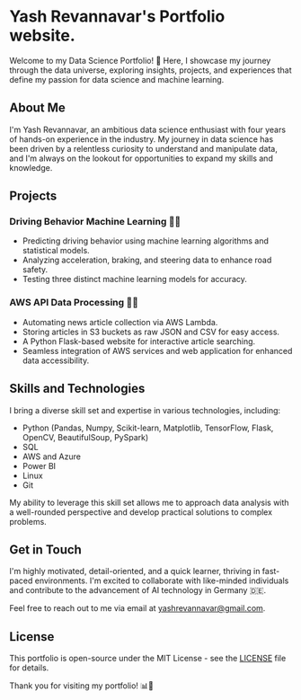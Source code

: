 # Yash Revannavar's Portfolio website.

Welcome to my Data Science Portfolio! 🚀 Here, I showcase my journey through the data universe, exploring insights, projects, and experiences that define my passion for data science and machine learning.

## About Me

I'm Yash Revannavar, an ambitious data science enthusiast with four years of hands-on experience in the industry. My journey in data science has been driven by a relentless curiosity to understand and manipulate data, and I'm always on the lookout for opportunities to expand my skills and knowledge.

## Projects

### Driving Behavior Machine Learning 🚗🤖
- Predicting driving behavior using machine learning algorithms and statistical models.
- Analyzing acceleration, braking, and steering data to enhance road safety.
- Testing three distinct machine learning models for accuracy.

### AWS API Data Processing 📰🌐
- Automating news article collection via AWS Lambda.
- Storing articles in S3 buckets as raw JSON and CSV for easy access.
- A Python Flask-based website for interactive article searching.
- Seamless integration of AWS services and web application for enhanced data accessibility.

## Skills and Technologies

I bring a diverse skill set and expertise in various technologies, including:
- Python (Pandas, Numpy, Scikit-learn, Matplotlib, TensorFlow, Flask, OpenCV, BeautifulSoup, PySpark)
- SQL
- AWS and Azure
- Power BI
- Linux
- Git

My ability to leverage this skill set allows me to approach data analysis with a well-rounded perspective and develop practical solutions to complex problems.

## Get in Touch

I'm highly motivated, detail-oriented, and a quick learner, thriving in fast-paced environments. I'm excited to collaborate with like-minded individuals and contribute to the advancement of AI technology in Germany 🇩🇪.

Feel free to reach out to me via email at [yashrevannavar@gmail.com](mailto:yashrevannavar@gmail.com).

## License

This portfolio is open-source under the MIT License - see the [LICENSE](LICENSE) file for details.

Thank you for visiting my portfolio! 📊🤖
